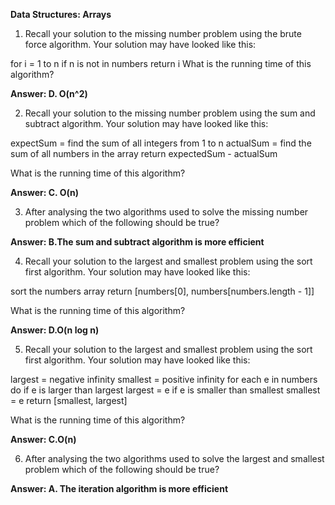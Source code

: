 
**Data Structures: Arrays**



1. Recall your solution to the missing number problem using the brute force algorithm. Your solution may have looked like this:

for i = 1 to n
  if n is not in numbers
     return i
What is the running time of this algorithm? 

**Answer: D. O(n^2)**

2. Recall your solution to the missing number problem using the sum and subtract algorithm. Your solution may have looked like this:

expectSum = find the sum of all integers from 1 to n
actualSum = find the sum of all numbers in the array
return expectedSum - actualSum

What is the running time of this algorithm?

**Answer: C. O(n)**

3. After analysing the two algorithms used to solve the missing number problem which of the following should be true?

**Answer: B.The sum and subtract algorithm is more efficient**

4. Recall your solution to the largest and smallest problem using the sort first algorithm. Your solution may have looked like this:

sort the numbers array
return [numbers[0], numbers[numbers.length - 1]]

What is the running time of this algorithm?

**Answer: D.O(n log n)**

5. Recall your solution to the largest and smallest problem using the sort first algorithm. Your solution may have looked like this:

largest = negative infinity
smallest = positive infinity
for each e in numbers do
  if e is larger than largest
     largest = e
  if e is smaller than smallest
     smallest = e
return [smallest, largest]

What is the running time of this algorithm?

**Answer: C.O(n)**

6. After analysing the two algorithms used to solve the largest and smallest problem which of the following should be true?

**Answer: A. The iteration algorithm is more efficient**